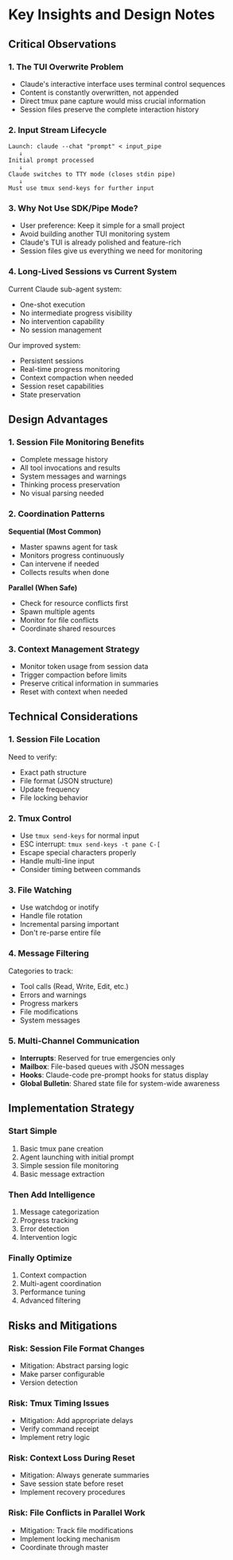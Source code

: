 # Key Insights and Design Notes

## Critical Observations

### 1. The TUI Overwrite Problem
- Claude's interactive interface uses terminal control sequences
- Content is constantly overwritten, not appended
- Direct tmux pane capture would miss crucial information
- Session files preserve the complete interaction history

### 2. Input Stream Lifecycle
```
Launch: claude --chat "prompt" < input_pipe
   ↓
Initial prompt processed
   ↓
Claude switches to TTY mode (closes stdin pipe)
   ↓
Must use tmux send-keys for further input
```

### 3. Why Not Use SDK/Pipe Mode?
- User preference: Keep it simple for a small project
- Avoid building another TUI monitoring system
- Claude's TUI is already polished and feature-rich
- Session files give us everything we need for monitoring

### 4. Long-Lived Sessions vs Current System
Current Claude sub-agent system:
- One-shot execution
- No intermediate progress visibility
- No intervention capability
- No session management

Our improved system:
- Persistent sessions
- Real-time progress monitoring
- Context compaction when needed
- Session reset capabilities
- State preservation

## Design Advantages

### 1. Session File Monitoring Benefits
- Complete message history
- All tool invocations and results
- System messages and warnings
- Thinking process preservation
- No visual parsing needed

### 2. Coordination Patterns

**Sequential (Most Common)**
- Master spawns agent for task
- Monitors progress continuously
- Can intervene if needed
- Collects results when done

**Parallel (When Safe)**
- Check for resource conflicts first
- Spawn multiple agents
- Monitor for file conflicts
- Coordinate shared resources

### 3. Context Management Strategy
- Monitor token usage from session data
- Trigger compaction before limits
- Preserve critical information in summaries
- Reset with context when needed

## Technical Considerations

### 1. Session File Location
Need to verify:
- Exact path structure
- File format (JSON structure)
- Update frequency
- File locking behavior

### 2. Tmux Control
- Use `tmux send-keys` for normal input
- ESC interrupt: `tmux send-keys -t pane C-[`
- Escape special characters properly
- Handle multi-line input
- Consider timing between commands

### 3. File Watching
- Use watchdog or inotify
- Handle file rotation
- Incremental parsing important
- Don't re-parse entire file

### 4. Message Filtering
Categories to track:
- Tool calls (Read, Write, Edit, etc.)
- Errors and warnings
- Progress markers
- File modifications
- System messages

### 5. Multi-Channel Communication
- **Interrupts**: Reserved for true emergencies only
- **Mailbox**: File-based queues with JSON messages
- **Hooks**: Claude-code pre-prompt hooks for status display
- **Global Bulletin**: Shared state file for system-wide awareness

## Implementation Strategy

### Start Simple
1. Basic tmux pane creation
2. Agent launching with initial prompt
3. Simple session file monitoring
4. Basic message extraction

### Then Add Intelligence
1. Message categorization
2. Progress tracking
3. Error detection
4. Intervention logic

### Finally Optimize
1. Context compaction
2. Multi-agent coordination
3. Performance tuning
4. Advanced filtering

## Risks and Mitigations

### Risk: Session File Format Changes
- Mitigation: Abstract parsing logic
- Make parser configurable
- Version detection

### Risk: Tmux Timing Issues
- Mitigation: Add appropriate delays
- Verify command receipt
- Implement retry logic

### Risk: Context Loss During Reset
- Mitigation: Always generate summaries
- Save session state before reset
- Implement recovery procedures

### Risk: File Conflicts in Parallel Work
- Mitigation: Track file modifications
- Implement locking mechanism
- Coordinate through master
